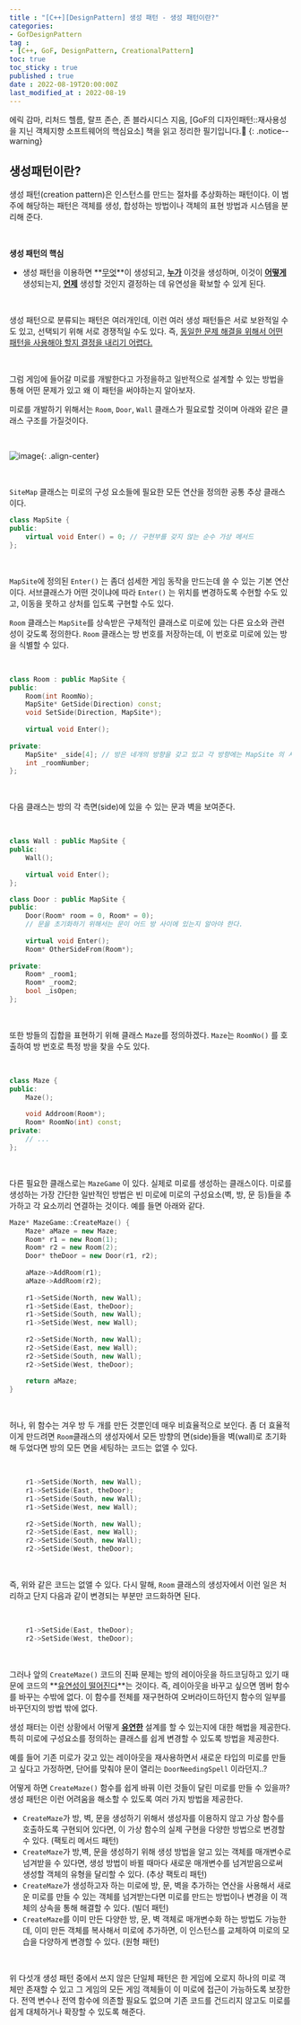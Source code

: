 ```yaml
---
title : "[C++][DesignPattern] 생성 패턴 - 생성 패턴이란?"
categories:
- GofDesignPattern
tag :
- [C++, GoF, DesignPattern, CreationalPattern]
toc: true
toc_sticky : true
published : true
date : 2022-08-19T20:00:00Z
last_modified_at : 2022-08-19
---
```



 






에릭 감마, 리처드 헬름, 랄프 존슨, 존 블라시디스 지음, [GoF의 디자인패턴::재사용성을 지닌 객체지향 소프트웨어의 핵심요소] 책을 읽고 정리한 필기입니다.📢
{: .notice--warning}





## 생성패턴이란?

생성 패턴(creation pattern)은 인스턴스를 만드는 절차를 추상화하는 패턴이다. 이 범주에 해당하는 패턴은 객체를 생성, 합성하는 방법이나 객체의 표현 방법과 시스템을 분리해 준다. 

<br>

**생성 패턴의 핵심**

- 생성 패턴을 이용하면 **<u>무엇</u>**이 생성되고, **<u>누가</u>** 이것을 생성하며, 이것이 **<u>어떻게</u>** 생성되는지, **<u>언제</u>** 생성할 것인지 결정하는 데 유연성을 확보할 수 있게 된다.

<br>

생성 패턴으로 분류되는 패턴은 여러개인데, 이런 여러 생성 패턴들은 서로 보완적일 수도 있고, 선택되기 위해 서로 경쟁적일 수도 있다. 즉, <u>동일한 문제 해결을 위해서 어떤 패턴을 사용해야 할지 결정을 내리기 어렵다.</u>

<br>

그럼 게임에 들어갈 미로를 개발한다고 가정을하고 일반적으로 설계할 수 있는 방법을 통해 어떤 문제가 있고 왜 이 패턴을 써야하는지 알아보자.

미로를 개발하기 위해서는  `Room`, `Door`, `Wall` 클래스가 필요로할 것이며 아래와 같은 클래스 구조를 가질것이다.

<br>

![image](https://user-images.githubusercontent.com/13410737/185420714-28d7ca08-7608-4294-9c87-430f172d1c02.png){: .align-center}

<br>

`SiteMap` 클래스는 미로의 구성 요소들에 필요한 모든 연산을 정의한 공통 추상 클래스이다. 

```c++
class MapSite {
public:
    virtual void Enter() = 0; // 구현부를 갖지 않는 순수 가상 메서드
};
```

<br>

`MapSite`에 정의된 `Enter()` 는 좀더 섬세한 게임 동작을 만드는데 쓸 수 있는 기본 연산이다. 서브클래스가 어떤 것이냐에 따라 `Enter()` 는 위치를 변경하도록 수현할 수도 있고, 이동을 못하고 상처를 입도록 구현할 수도 있다.

`Room` 클래스는 `MapSite`를 상속받은 구체적인 클래스로 미로에 있는 다른 요소와 관련성이 갖도록 정의한다. `Room` 클래스는 방 번호를 저장하는데, 이 번호로 미로에 있는 방을 식별할 수 있다.

<br>

```c++
class Room : public MapSite {
public:
    Room(int RoomNo);
    MapSite* GetSide(Direction) const;
    void SetSide(Direction, MapSite*);
    
    virtual void Enter();
    
private:
    MapSite* _side[4]; // 방은 네개의 방향을 갖고 있고 각 방향에는 MapSite 의 서브클래스 인스턴스가 올 수 있다.
    int _roomNumber;
};
```

<br>

다음 클래스는 방의 각 측면(side)에 있을 수 있는 문과 벽을 보여준다.

<br>

```c++
class Wall : public MapSite {
public:
    Wall();
    
    virtual void Enter();
};
```

```c++
class Door : public MapSite {
public:
    Door(Room* room = 0, Room* = 0);
    // 문을 초기화하기 위해서는 문이 어드 방 사이에 있는지 알아야 한다.
    
    virtual void Enter();
    Room* OtherSideFrom(Room*);
    
private:
    Room* _room1;
    Room* _room2;
    bool _isOpen;
};
```

<br>

또한 방들의 집합을 표현하기 위해 클래스 `Maze`를 정의하겠다. `Maze`는 `RoomNo()` 를 호출하여 방 번호로 특정 방을 찾을 수도 있다.

<br>

```c++
class Maze {
public:
    Maze();
    
    void Addroom(Room*);
    Room* RoomNo(int) const;
private:
    // ...
};
```

<br>

다른 필요한 클래스로는 `MazeGame` 이 있다. 실제로 미로를 생성하는 클래스이다. 미로를 생성하는 가장 간단한 일반적인 방법은 빈 미로에 미로의 구성요소(벽, 방, 문 등)들을 추가하고 각 요소끼리 연결하는 것이다. 예를 들면 아래와 같다.
<br>

```c++
Maze* MazeGame::CreateMaze() {
    Maze* aMaze = new Maze;
    Room* r1 = new Room(1);
    Room* r2 = new Room(2);
    Door* theDoor = new Door(r1, r2);
    
    aMaze->AddRoom(r1);
    aMaze->AddRoom(r2);
    
    r1->SetSide(North, new Wall);
    r1->SetSide(East, theDoor);
    r1->SetSide(South, new Wall);
    r1->SetSide(West, new Wall);
        
    r2->SetSide(North, new Wall);
    r2->SetSide(East, new Wall);
    r2->SetSide(South, new Wall);
    r2->SetSide(West, theDoor);
    
    return aMaze;
}
```

<br>

허나, 위 함수는 겨우 방 두 개를 만든 것뿐인데 매우 비효율적으로 보인다. 좀 더 효율적이게 만드려면 `Room`클래스의 생성자에서 모든 방향의 면(side)들을 벽(wall)로 초기화해 두었다면 방의 모든 면을 세팅하는 코드는 없앨 수 있다.

<br>

```c++
    r1->SetSide(North, new Wall);
    r1->SetSide(East, theDoor);
    r1->SetSide(South, new Wall);
    r1->SetSide(West, new Wall);
        
    r2->SetSide(North, new Wall);
    r2->SetSide(East, new Wall);
    r2->SetSide(South, new Wall);
    r2->SetSide(West, theDoor);
```

<br>

즉, 위와 같은 코드는 없앨 수 있다. 다시 말해, `Room` 클래스의 생성자에서 이런 일은 처리하고 단지 다음과 같이 변경되는 부분만 코드화하면 된다.

<br>

```c++
    r1->SetSide(East, theDoor);
    r2->SetSide(West, theDoor);
```

<br>

그러나 앞의 `CreateMaze()` 코드의 진짜 문제는 방의 레이아웃을 하드코딩하고 있기 때문에 코드의 **<u>유연성이 떨어진다</u>**는 것이다.  즉, 레이아웃을 바꾸고 싶으면 멤버 함수를 바꾸는 수밖에 없다. 이 함수를 전체를 재구현하여 오버라이드하던지 함수의 일부를 바꾸던지의 방법 밖에 없다.

생성 패터는 이런 상황에서 어떻게 **<u>유연한</u>** 설계를 할 수 있는지에 대한 해법을 제공한다. 특히 미로에 구성요소를 정의하는 클래스를 쉽게 변경할 수 있도록 방법을 제공한다.

예를 들어 기존 미로가 갖고 있는 레이아웃을 재사용하면서 새로운 타입의 미로를 만들고 싶다고 가정하면, 단어를 맞춰야 문이 열리는 `DoorNeedingSpell` 이라던지..?

어떻게 하면  `CreateMaze()` 함수를 쉽게 바꿔 이런 것들이 달린 미로를 만들 수 있을까? 생성 패턴은 이런 어려움을 해소할 수 있도록 여러 가지 방법을 제공한다.

- `CreateMaze`가 방, 벽, 문을 생성하기 위해서 생성자를 이용하지 않고 가상 함수를 호출하도록 구현되어 있다면, 이 가상 함수의 실제 구현을 다양한 방법으로 변경할 수 있다. (팩토리 메서드 패턴)
- `CreateMaze`가 방,벽, 문을 생성하기 위해 생성 방법을 알고 있는 객체를 매개변수로 넘겨받을 수 있다면, 생성 방법이 바뀔 때마다 새로운 매개변수를 넘겨받음으로써 생성할 객체의 유형을 달리할 수 있다. (추상 팩토리 패턴)
- `CreateMaze`가 생성하고자 하는 미로에 방, 문, 벽을 추가하는 연산을 사용해서 새로운 미로를 만들 수 있는 객체를 넘겨받는다면 미로를 만드는 방법이나 변경을 이 객체의 상속을 통해 해결할 수 있다. (빌더 패턴)
- `CreateMaze`를 이미 만든 다양한 방, 문, 벽 객체로 매개변수화 하는 방법도 가능한데, 이미 만든 객체를 복사해서 미로에 추가하면, 이 인스턴스를 교체하여 미로의 모습을 다양하게 변경할 수 있다. (원형 패턴)

<br>

위 다섯개 생성 패턴 중에서 쓰지 않은 단일체 패턴은 한 게임에 오로지 하나의 미로 객체만 존재할 수 있고 그 게임의 모든 게임 객체들이 이 미로에 접근이 가능하도록 보장한다. 전역 변수나 전역 함수에 의존할 필요도 없으며 기존 코드를 건드리지 않고도 미로를 쉽게 대체하거나 확장할 수 있도록 해준다.



